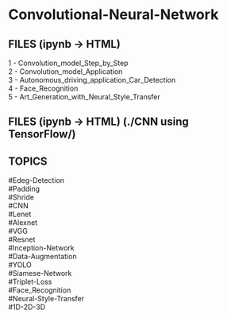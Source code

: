 # Convolutional-Neural-Network
## FILES (ipynb -> HTML) <br/>
1 - Convolution_model_Step_by_Step<br/>
2 - Convolution_model_Application<br/>
3 - Autonomous_driving_application_Car_Detection<br/>
4 - Face_Recognition<br/>
5 - Art_Generation_with_Neural_Style_Transfer<br/>

## FILES (ipynb -> HTML) (./CNN using TensorFlow/) <br/>

## TOPICS<br/>

#Edeg-Detection<br/>
#Padding<br/>
#Shride<br/>
#CNN<br/>
#Lenet<br/>
#Alexnet<br/>
#VGG<br/>
#Resnet<br/>
#Inception-Network<br/>
#Data-Augmentation<br/>
#YOLO<br/>
#Siamese-Network<br/>
#Triplet-Loss<br/>
#Face_Recognition<br/>
#Neural-Style-Transfer<br/>
#1D-2D-3D
